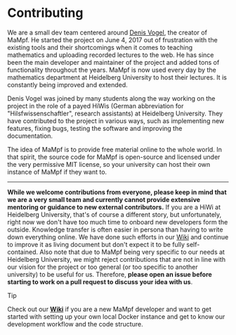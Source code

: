 # Contributing

We are a small dev team centered around [Denis Vogel](https://www.mathi.uni-heidelberg.de/~vogel/), the creator of MaMpf. He started the project on June 4, 2017 out of frustration with the existing tools and their shortcomings when it comes to teaching mathematics and uploading recorded lectures to the web. He has since been the main developer and maintainer of the project and added tons of functionality throughout the years. MaMpf is now used every day by the mathematics department at Heidelberg University to host their lectures. It is constantly being improved and extended.

Denis Vogel was joined by many students along the way working on the project in the role of a payed HiWis (German abbreviation for "Hilsfwissenschaftler", research assistants) at Heidelberg University. They have contributed to the project in various ways, such as implementing new features, fixing bugs, testing the software and improving the documentation.

The idea of MaMpf is to provide free material online to the whole world. In that spirit, the source code for MaMpf is open-source and licensed under the very permissive MIT license, so your university can host their own instance of MaMpf if they want to.

---

**While we welcome contributions from everyone, please keep in mind that we are a very small team and currently cannot provide extensive mentoring or guidance to new external contributors.** If you are a HiWi at Heidelberg University, that's of course a different story, but unfortunately, right now we don't have too much time to onboard new developers form the outside. Knowledge transfer is often easier in persona than having to write down everything online. We have done such efforts in our [Wiki](https://github.com/MaMpf-HD/mampf/wiki) and continue to improve it as living document but don't expect it to be fully self-contained.
Also note that due to MaMpf being very specific to our needs at Heidelberg University, we might reject contributions that are not in line with our vision for the project or too general (or too specific to another university) to be useful for us. Therefore, **please open an issue before starting to work on a pull request to discuss your idea with us**.

> [!tip]
> Check out our [**Wiki**](https://github.com/MaMpf-HD/mampf/wiki) if you are a new MaMpf developer and want to get started with setting up your own local Docker instance and get to know our development workflow and the code structure.
